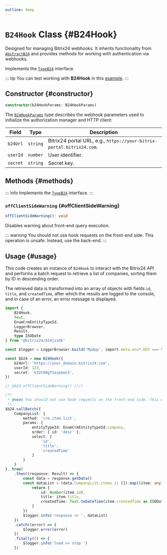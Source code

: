 ```yaml
---
outline: deep
---
```

# `B24Hook` Class {#B24Hook}

Designed for managing Bitrix24 webhooks. It inherits functionality from [`AbstractB24`](core-abstract-b24) and provides methods for working with authentication via webhooks.

Implements the [`TypeB24`](types-type-b24) interface.

::: tip
You can test working with **B24Hook** in this [example](https://github.com/bitrix24/b24sdk-examples/blob/main/js/02-nuxt-hook/pages/hook/crm-item-list.client.vue).
:::

## Constructor {#constructor}

```ts
constructor(b24HookParams: B24HookParams)
```

The [`B24HookParams`](https://github.com/bitrix24/b24jssdk/blob/main/packages/jssdk/src/types/auth.ts) type describes the webhook parameters used to initialize the authorization manager and HTTP client:

| Field    | Type     | Description                                                                |
|----------|----------|----------------------------------------------------------------------------|
| `b24Url` | `string` | Bitrix24 portal URL, e.g., `https://your-bitrix-portal.bitrix24.com`.      |
| `userId` | `number` | User identifier.                                                           |
| `secret` | `string` | Secret key.                                                                |

## Methods {#methods}
::: info
Implements the [`TypeB24`](types-type-b24) interface.
:::

### `offClientSideWarning` {#offClientSideWarning}
```ts
offClientSideWarning(): void
```

Disables warning about front-end query execution.

::: warning
You should not use hook requests on the front-end side. 
This operation is unsafe. 
Instead, use the back-end.
:::

## Usage {#usage}

This code creates an instance of `B24Hook` to interact with the Bitrix24 API and performs a batch request to retrieve a list of companies, sorting them by ID in descending order.

The retrieved data is transformed into an array of objects with fields `id`, `title`, and `createdTime`, after which the results are logged to the console, and in case of an error, an error message is displayed.

```ts
import {
	B24Hook,
	Text,
	EnumCrmEntityTypeId,
	LoggerBrowser,
	Result,
	type ISODate
} from '@bitrix24/b24jssdk'

const $logger = LoggerBrowser.build('MyApp', import.meta.env?.DEV === true)

const $b24 = new B24Hook({
	b24Url: 'https://your_domain.bitrix24.com',
	userId: 123,
	secret: 'k32t88gf3azpmwv3',
})

// $b24.offClientSideWarning() ////

/**
 * @memo You should not use hook requests on the front-end side. This operation is unsafe. Instead, use the back-end.
 */
$b24.callBatch({
	CompanyList: {
		method: 'crm.item.list',
		params: {
			entityTypeId: EnumCrmEntityTypeId.company,
			order: { id: 'desc' },
			select: [
				'id',
				'title',
				'createdTime'
			]
		}
	}
}, true)
	.then((response: Result) => {
		const data = response.getData()
		const dataList = (data.CompanyList.items || []).map((item: any) => {
			return {
				id: Number(item.id),
				title: item.title,
				createdTime: Text.toDateTime(item.createdTime as ISODate)
			}
		})
		$logger.info('response >> ', dataList)
	})
	.catch((error) => {
		$logger.error(error)
	})
	.finally(() => {
		$logger.info('load >> stop ')
	})
```